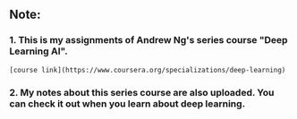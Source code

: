 ## Note:
### 1. This is my assignments of Andrew Ng's series course "Deep Learning AI".
    [course link](https://www.coursera.org/specializations/deep-learning)
### 2. My notes about this series course are also uploaded. You can check it out when you learn about deep learning.

